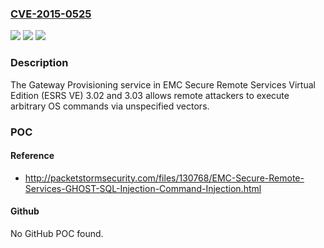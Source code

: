 ### [CVE-2015-0525](https://cve.mitre.org/cgi-bin/cvename.cgi?name=CVE-2015-0525)
![](https://img.shields.io/static/v1?label=Product&message=n%2Fa&color=blue)
![](https://img.shields.io/static/v1?label=Version&message=n%2Fa&color=blue)
![](https://img.shields.io/static/v1?label=Vulnerability&message=n%2Fa&color=brighgreen)

### Description

The Gateway Provisioning service in EMC Secure Remote Services Virtual Edition (ESRS VE) 3.02 and 3.03 allows remote attackers to execute arbitrary OS commands via unspecified vectors.

### POC

#### Reference
- http://packetstormsecurity.com/files/130768/EMC-Secure-Remote-Services-GHOST-SQL-Injection-Command-Injection.html

#### Github
No GitHub POC found.

